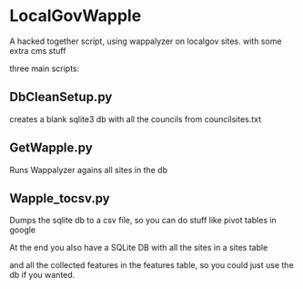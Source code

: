 LocalGovWapple
==============

A hacked together script, using wappalyzer
on localgov sites. with some extra cms stuff

three main scripts:

DbCleanSetup.py
----------------
creates a blank sqlite3 db with all
the councils from councilsites.txt

GetWapple.py
------------
Runs Wappalyzer agains all sites in the db

Wapple_tocsv.py
---------------
Dumps the sqlite db to a csv file, so you
can do stuff like pivot tables in google

At the end you also have a SQLite DB with
all the sites in a sites table

and all the collected features in the features
table, so you could just use the db if you
wanted. 
